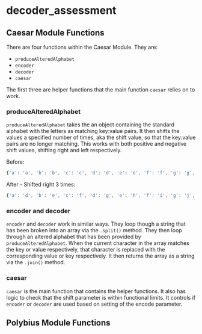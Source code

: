 # decoder_assessment

## Caesar Module Functions

There are four functions within the Caesar Module. They are:

 - `produceAlteredAlphabet`
 - `encoder`
 - `decoder`
 - `caesar`

 The first three are helper functions that the main function `caesar` relies on to work.

 ### produceAlteredAlphabet

`produceAlteredAlphabet` takes the an object containing the standard alphabet with the letters as matching key:value pairs. It then shifts the values a specified number of times, aka the shift value, so that the key:value pairs are no longer matching. This works with both positive and negative shift values, shifting right and left respectively.

Before:
```javascript
{'a': 'a', 'b': 'b', 'c': 'c', 'd': 'd', 'e': 'e', 'f': 'f', 'g': 'g', 'h': 'h', 'i': 'i', 'j': 'j', 'k': 'k', 'l': 'l', 'm': 'm', 'n': 'n', 'o': 'o', 'p': 'p', 'q': 'q', 'r': 'r', 's': 's', 't': 't', 'u': 'u', 'v': 'v', 'w': 'w', 'x': 'x', 'y': 'y', 'z': 'z'}
```

After - Shifted right 3 times:
```javascript
{'a': 'd', 'b': 'e', 'c': 'f', 'd': 'g', 'e': 'h', 'f': 'i', 'g': 'j', 'h': 'k', 'i': 'l', 'j': 'm', 'k': 'n', 'l': 'o', 'm': 'p', 'n': 'q', 'o': 'r', 'p': 's', 'q': 't', 'r': 'u', 's': 'v', 't': 'w', 'u': 'x', 'v': 'y', 'w': 'z', 'x': 'a', 'y': 'b', 'z': 'c'}
```

### encoder and decoder

`encoder` and `decoder` work in similar ways. They loop though a string that has been broken into an array via the `.split()` method. They then loop through an altered alphabet that has been provided by `produceAlteredAlphabet`. When the current character in the array matches the key or value respectively, that character is replaced with the corresponding value or key respectively. It then returns the array as a string via the `.join()` method.

### caesar

`caesar` is the main function that contains the helper functions. It also has logic to check that the shift parameter is within functional limits. It controls if `encoder` or `decoder` are used based on setting of the encode parameter.

## Polybius Module Functions

